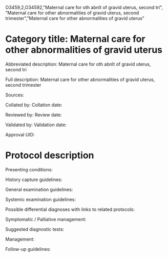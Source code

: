 O3459,2,O34592,"Maternal care for oth abnlt of gravid uterus, second tri", "Maternal care for other abnormalities of gravid uterus, second trimester","Maternal care for other abnormalities of gravid uterus"
# Category title: Maternal care for other abnormalities of gravid uterus

Abbreviated description: Maternal care for oth abnlt of gravid uterus, second tri

Full description: Maternal care for other abnormalities of gravid uterus, second trimester

Sources:

Collated by:
Collation date:

Reviewed by:
Review date:

Validated by:
Validation date:

Approval UID:

# Protocol description

Presenting conditions:

History capture guidelines:

General examination guidelines:

Systemic examination guidelines:

Possible differential diagnoses with links to related protocols:

Symptomatic / Palliative management:

Suggested diagnostic tests:

Management:

Follow-up guidelines:
